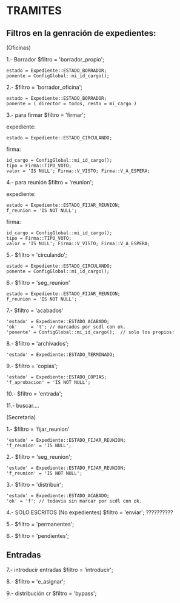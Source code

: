 TRAMITES
========


Filtros en la genración de expedientes:
---------------------------------------

(Oficinas)

1.- Borrador
$filtro = 'borrador_propio';

	estado = Expediente::ESTADO_BORRADOR;
	ponente = ConfigGlobal::mi_id_cargo();

2.- 
$filtro = 'borrador_oficina';

	estado = Expediente::ESTADO_BORRADOR;
	ponente = ( director = todos, resto = mi_cargo )


3.- para firmar
$filtro = 'firmar';

expediente:

	estado = Expediente::ESTADO_CIRCULANDO;
	
firma:

	id_cargo = ConfigGlobal::mi_id_cargo();
	tipo = Firma::TIPO_VOTO;
	valor = 'IS NULL'; Firma::V_VISTO; Firma::V_A_ESPERA;

4.- para reunión
$filtro = 'reunion';

expediente:

	estado = Expediente::ESTADO_FIJAR_REUNION;
	f_reunion = 'IS NOT NULL';

firma:

	id_cargo = ConfigGlobal::mi_id_cargo();
	tipo = Firma::TIPO_VOTO;
	valor = 'IS NULL'; Firma::V_VISTO; Firma::V_A_ESPERA;
	
	
5.- 
$filtro = 'circulando';
	
	estado = Expediente::ESTADO_CIRCULANDO;
	ponente = ConfigGlobal::mi_id_cargo();

6.-
$filtro = 'seg_reunion'

	estado = Expediente::ESTADO_FIJAR_REUNION;
	f_reunion = 'IS NOT NULL';


7.- 
$filtro = 'acabados'

	'estado' = Expediente::ESTADO_ACABADO;
	'ok'     = 't';	// marcados por scdl con ok.
    'ponente' = ConfigGlobal::mi_id_cargo();  // solo los propios:

8.- 
$filtro = 'archivados';

	'estado' = Expediente::ESTADO_TERMINADO;

9.- 
$filtro = 'copias';

	'estado' = Expediente::ESTADO_COPIAS;
	'f_aprobacion' = 'IS NOT NULL';

	
10.-
$filtro = 'entrada';

11.- buscar....


(Secretaria)

1.-
$filtro = 'fijar_reunion'

	'estado' = Expediente::ESTADO_FIJAR_REUNION;
    'f_reunion' = 'IS NULL';

2.-
$filtro = 'seg_reunion';

	'estado' = Expediente::ESTADO_FIJAR_REUNION;
	'f_reunion' = 'IS NOT NULL';

3.-
$filtro = 'distribuir';

	'estado' = Expediente::ESTADO_ACABADO;
	'ok' = 'f'; // todavia sin marcar por scdl con ok.
	
4.- SOLO ESCRITOS (No expedientes)
$filtro = 'enviar';
??????????


5.-
$filtro = 'permanentes';

6.-
$filtro = 'pendientes';



Entradas
--------

7.- introducir entradas
$filtro = 'introducir';

8.-
$filtro = 'e_asignar';

9.- distribución cr
$filtro = 'bypass';
